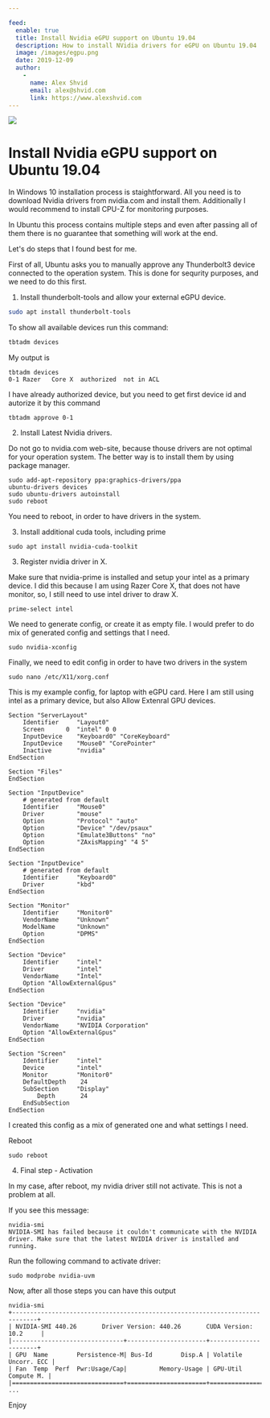 ```yaml
---

feed:
  enable: true
  title: Install Nvidia eGPU support on Ubuntu 19.04
  description: How to install NVidia drivers for eGPU on Ubuntu 19.04
  image: /images/egpu.png
  date: 2019-12-09
  author:
    -
      name: Alex Shvid
      email: alex@shvid.com
      link: https://www.alexshvid.com
---
```


![](/images/egpu.png)

# Install Nvidia eGPU support on Ubuntu 19.04

In Windows 10 installation process is staightforward. All you need is to download Nvidia drivers from nvidia.com and install them.
Additionally I would recommend to install CPU-Z for monitoring purposes.

In Ubuntu this process contains multiple steps and even after passing all of them there is no guarantee that something will work at the end.

Let's do steps that I found best for me.

First of all, Ubuntu asks you to manually approve any Thunderbolt3 device connected to the operation system. This is done for sequrity purposes, and we need to do this first.

1) Install thunderbolt-tools and allow your external eGPU device.

``` bash
sudo apt install thunderbolt-tools
```
To show all available devices run this command:

``` bash
tbtadm devices
```

My output is

```
tbtadm devices
0-1	Razer	Core X	authorized	not in ACL 
```

I have already authorized device, but you need to get first device id and autorize it by this command

```
tbtadm approve 0-1
```

2) Install Latest Nvidia drivers. 

Do not go to nvidia.com web-site, because thouse drivers are not optimal for your operation system. The better way is to install them by using package manager.

```
sudo add-apt-repository ppa:graphics-drivers/ppa
ubuntu-drivers devices
sudo ubuntu-drivers autoinstall
sudo reboot
```

You need to reboot, in order to have drivers in the system.

3) Install additional cuda tools, including prime

```
sudo apt install nvidia-cuda-toolkit
```

3) Register nvidia driver in X.

Make sure that nvidia-prime is installed and setup your intel as a primary device.
I did this because I am using Razer Core X, that does not have monitor, so, I still need to use intel driver to draw X.

```
prime-select intel
```

We need to generate config, or create it as empty file.
I would prefer to do mix of generated config and settings that I need.

```
sudo nvidia-xconfig
```

Finally, we need to edit config in order to have two drivers in the system

```
sudo nano /etc/X11/xorg.conf
```

This is my example config, for laptop with eGPU card. Here I am still using intel as a primary device, but also Allow Extenral GPU devices.

```
Section "ServerLayout"
    Identifier     "Layout0"
    Screen      0  "intel" 0 0
    InputDevice    "Keyboard0" "CoreKeyboard"
    InputDevice    "Mouse0" "CorePointer"
    Inactive       "nvidia"
EndSection

Section "Files"
EndSection

Section "InputDevice"
    # generated from default
    Identifier     "Mouse0"
    Driver         "mouse"
    Option         "Protocol" "auto"
    Option         "Device" "/dev/psaux"
    Option         "Emulate3Buttons" "no"
    Option         "ZAxisMapping" "4 5"
EndSection

Section "InputDevice"
    # generated from default
    Identifier     "Keyboard0"
    Driver         "kbd"
EndSection

Section "Monitor"
    Identifier     "Monitor0"
    VendorName     "Unknown"
    ModelName      "Unknown"
    Option         "DPMS"
EndSection

Section "Device"
    Identifier     "intel"
    Driver         "intel"
    VendorName     "Intel"
    Option "AllowExternalGpus"
EndSection

Section "Device"
    Identifier     "nvidia"
    Driver         "nvidia"
    VendorName     "NVIDIA Corporation"
    Option "AllowExternalGpus"
EndSection

Section "Screen"
    Identifier     "intel"
    Device         "intel"
    Monitor        "Monitor0"
    DefaultDepth    24
    SubSection     "Display"
        Depth       24
    EndSubSection
EndSection

```

I created this config as a mix of generated one and what settings I need.

Reboot

```
sudo reboot
```

4) Final step - Activation

In my case, after reboot, my nvidia driver still not activate. This is not a problem at all.

If you see this message:
```
nvidia-smi
NVIDIA-SMI has failed because it couldn't communicate with the NVIDIA driver. Make sure that the latest NVIDIA driver is installed and running.
```

Run the following command to activate driver:

```
sudo modprobe nvidia-uvm
```

Now, after all those steps you can have this output

```
nvidia-smi
+-----------------------------------------------------------------------------+
| NVIDIA-SMI 440.26       Driver Version: 440.26       CUDA Version: 10.2     |
|-------------------------------+----------------------+----------------------+
| GPU  Name        Persistence-M| Bus-Id        Disp.A | Volatile Uncorr. ECC |
| Fan  Temp  Perf  Pwr:Usage/Cap|         Memory-Usage | GPU-Util  Compute M. |
|===============================+======================+======================|
...
```

Enjoy


